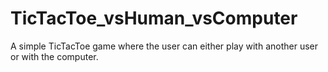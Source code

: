 # TicTacToe_vsHuman_vsComputer
A simple TicTacToe game where the user can either play with another user or with the computer.
